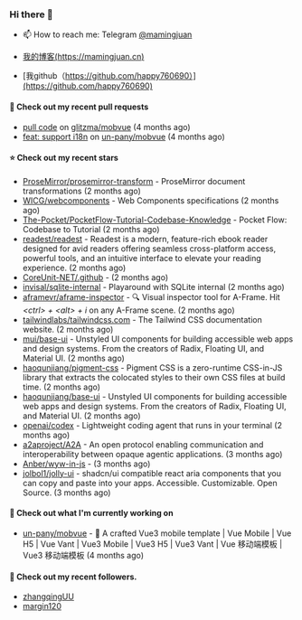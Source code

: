 ### Hi there 👋

- 📫 How to reach me: Telegram [@mamingjuan](https://t.me/mamingjuan)

- [我的博客(https://mamingjuan.cn)](https://mamingjuan.cn)
- [我github（https://github.com/happy760690）](https://github.com/happy760690)

#### 🔨 Check out my recent pull requests

- [pull code](https://github.com/glitzma/mobvue/pull/1) on [glitzma/mobvue](https://github.com/glitzma/mobvue) (4 months ago)
- [feat: support i18n](https://github.com/un-pany/mobvue/pull/5) on [un-pany/mobvue](https://github.com/un-pany/mobvue) (4 months ago)

#### ⭐ Check out my recent stars

- [ProseMirror/prosemirror-transform](https://github.com/ProseMirror/prosemirror-transform) - ProseMirror document transformations (2 months ago)
- [WICG/webcomponents](https://github.com/WICG/webcomponents) - Web Components specifications (2 months ago)
- [The-Pocket/PocketFlow-Tutorial-Codebase-Knowledge](https://github.com/The-Pocket/PocketFlow-Tutorial-Codebase-Knowledge) - Pocket Flow: Codebase to Tutorial (2 months ago)
- [readest/readest](https://github.com/readest/readest) - Readest is a modern, feature-rich ebook reader designed for avid readers offering seamless cross-platform access, powerful tools, and an intuitive interface to elevate your reading experience. (2 months ago)
- [CoreUnit-NET/.github](https://github.com/CoreUnit-NET/.github) -  (2 months ago)
- [invisal/sqlite-internal](https://github.com/invisal/sqlite-internal) - Playaround with SQLite internal (2 months ago)
- [aframevr/aframe-inspector](https://github.com/aframevr/aframe-inspector) - :mag: Visual inspector tool for A-Frame. Hit *&lt;ctrl&gt; &#43; &lt;alt&gt; &#43; i* on any A-Frame scene. (2 months ago)
- [tailwindlabs/tailwindcss.com](https://github.com/tailwindlabs/tailwindcss.com) - The Tailwind CSS documentation website. (2 months ago)
- [mui/base-ui](https://github.com/mui/base-ui) - Unstyled UI components for building accessible web apps and design systems. From the creators of Radix, Floating UI, and Material UI. (2 months ago)
- [haoqunjiang/pigment-css](https://github.com/haoqunjiang/pigment-css) - Pigment CSS is a zero-runtime CSS-in-JS library that extracts the colocated styles to their own CSS files at build time. (2 months ago)
- [haoqunjiang/base-ui](https://github.com/haoqunjiang/base-ui) - Unstyled UI components for building accessible web apps and design systems. From the creators of Radix, Floating UI, and Material UI. (2 months ago)
- [openai/codex](https://github.com/openai/codex) - Lightweight coding agent that runs in your terminal (2 months ago)
- [a2aproject/A2A](https://github.com/a2aproject/A2A) - An open protocol enabling communication and interoperability between opaque agentic applications. (3 months ago)
- [Anber/wyw-in-js](https://github.com/Anber/wyw-in-js) -  (3 months ago)
- [jolbol1/jolly-ui](https://github.com/jolbol1/jolly-ui) - shadcn/ui compatible react aria components that you can copy and paste into your apps. Accessible. Customizable. Open Source. (3 months ago)

#### 👷 Check out what I'm currently working on

- [un-pany/mobvue](https://github.com/un-pany/mobvue) - 📱 A crafted Vue3 mobile template | Vue Mobile | Vue H5 | Vue Vant | Vue3 Mobile | Vue3 H5 | Vue3 Vant | Vue 移动端模板 | Vue3 移动端模板 (4 months ago)

#### 👯 Check out my recent followers.

- [zhangqingUU](https://github.com/zhangqingUU)
- [margin120](https://github.com/margin120)
